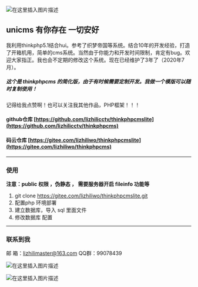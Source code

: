 ![在这里插入图片描述](https://img-blog.csdnimg.cn/20200725085355926.png?x-oss-process=image/watermark,type_ZmFuZ3poZW5naGVpdGk,shadow_10,text_aHR0cHM6Ly9ibG9nLmNzZG4ubmV0L3dlaXhpbl80MjI0OTU2NQ==,size_16,color_FFFFFF,t_70#pic_center )
## unicms 有你存在 一切安好

我利用thinkphp5.1结合hui。参考了织梦帝国等系统。结合10年的开发经验，打造了开箱机用，简单的cms系统。当然由于你能力和开发时间限制，肯定有bug。欢迎大家指正。我也会不定期的修改这个系统。现在已经维护了3年了（2020年7月）。
##### 这个是 thinkphpcms 的简化版，由于有时候需要定制开发。我做一个模版可以随时复制使用！
记得给我点赞啊！也可以关注我其他作品，PHP框架！！！
#### github仓库 [https://github.com/lizhilicctv/thinkphpcmslite](https://github.com/lizhilicctv/thinkphpcms) 
#### 码云仓库  [https://gitee.com/lizhiliwo/thinkphpcmslite](https://gitee.com/lizhiliwo/thinkphpcms)

---
### 使用
**注意：public 权限 ，伪静态 ， 需要服务器开启 fileinfo 功能等**
 1. git clone https://gitee.com/lizhiliwo/thinkphpcmslite.git
 2. 配置php 环境部署
 3. 建立数据库，导入 sql 里面文件
 4. 修改数据库 配置

---
### 联系到我
邮  箱：lizhilimaster@163.com
QQ群：99078439

![在这里插入图片描述](https://img-blog.csdnimg.cn/20200725090856218.png?x-oss-process=image/watermark,type_ZmFuZ3poZW5naGVpdGk,shadow_10,text_aHR0cHM6Ly9ibG9nLmNzZG4ubmV0L3dlaXhpbl80MjI0OTU2NQ==,size_16,color_FFFFFF,t_70#pic=200x200)

![在这里插入图片描述](https://img-blog.csdnimg.cn/20200725090943675.jpg#pic=200x200)
